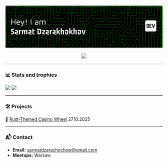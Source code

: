 <!-- Gradient banner (SVG) -->
<p align="center">
  <img src="assets/github-header-banner.png" alt="banner" />
</p>

<!-- Tech icons -->
<p align="center">
  <img src="https://skillicons.dev/icons?i=html,css,js,php,mysql,nodejs,npm,python" />
</p>

---


### 📊 Stats and trophies
  <img src="https://github-readme-stats.vercel.app/api?username=sarmatdzar&show_icons=true&theme=radical" height="165" />
  <img src="https://github-readme-streak-stats.herokuapp.com/?user=sarmatdzar&theme=radical" height="165" />


---

### 🛠 Projects
🎰 [Rust-Themed Casino Wheel](https://github.com/sarmatdzar/rust-roulette) 27.10.2025

---

### 📬 Contact
- **Email:** sarmatdzarachochow@gmail.com
- **Meetups:** Warsaw
